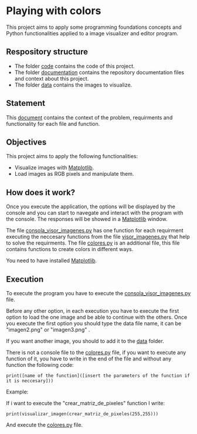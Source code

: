 # Playing with colors

This project aims to apply some programming foundations concepts and Python functionalities applied to a image visualizer and editor program.

## Respository structure

- The folder [code](/code/) contains the code of this project.
- The folder [documentation](/documentation/) contains the repository documentation files and context about this project.
- The folder [data](/data/) contains the images to visualize.

## Statement

This [document](/documentation/statement.pdf) contains the context of the problem, requirments and functionality for each file and function.

## Objectives

This project aims to apply the following functionalities:

- Visualize images with [Matplotlib](https://matplotlib.org/).
- Load images as RGB pixels and manipulate them.

## How does it work?

Once you execute the application, the options will be displayed by the console and you can start to navegate and interact with the program with the console. The responses will be showed in a [Matplotlib](https://matplotlib.org/) window.

The file [consola_visor_imagenes.py](/code/consola_visor_imagenes.py) has one function for each requirment executing the neccesary functions from the file [visor_imagenes.py](/code/asistencia_congreso.py) that help to solve the requirments. The file [colores.py](/code/colores.py) is an additional file, this file contains functions to create colors in different ways.

You need to have installed [Matplotlib](https://matplotlib.org/).


## Execution

To execute the program you have to execute the [consola_visor_imagenes.py](/code/consola_visor_imagenes.py) file.

Before any other option, in each execution you have to execute the first option to load the one image and be able to continue with the others. Once you execute the first option you should type the data file name, it can be "imagen2.png" or "imagen3.png" .

If you want another image, you should to add it to the [data](/data/) folder.

There is not a console file to the [colores.py](/code/colores.py) file, if you want to execute any function of it, you have to write in the end of the file and without any function the following code:

    print([name of the function]([insert the parameters of the function if it is neccesary]))

Example: 

If i want to execute the "crear_matriz_de_pixeles" function I write:

    print(visualizar_imagen(crear_matriz_de_pixeles(255,255)))

And execute the [colores.py](/Code/colores.py) file.